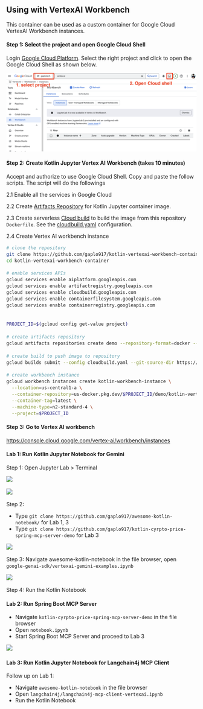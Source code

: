 ## Using with VertexAI Workbench

This container can be used as a custom container for Google Cloud VertexAI Workbench instances.

#### Step 1: Select the project and open Google Cloud Shell

Login [Google Cloud Platform](https://console.cloud.google.com/vertex-ai/workbench/instances).
Select the right project and click to open the Google Cloud Shell as shown below. 

![](assets/step1.png)


#### Step 2: Create Kotlin Jupyter Vertex AI Workbench (takes 10 minutes)

Accept and authorize to use Google Cloud Shell. Copy and paste the follow scripts. The script will do the followings

2.1 Enable all the services in Google Cloud

2.2 Create [Artifacts Repository](https://cloud.google.com/artifact-registry/docs/overview) for Kotlin Jupyter container image.

2.3 Create serverless [Cloud build](https://cloud.google.com/build?hl=en) to build the image from this repository `Dockerfile`. 
See the [cloudbuild.yaml](cloudbuild.yaml) configuration.

2.4 Create Vertex AI workbench instance

```bash
# clone the repository
git clone https://github.com/gaplo917/kotlin-vertexai-workbench-container.git
cd kotlin-vertexai-workbench-container

# enable services APIs
gcloud services enable aiplatform.googleapis.com
gcloud services enable artifactregistry.googleapis.com
gcloud services enable cloudbuild.googleapis.com
gcloud services enable containerfilesystem.googleapis.com
gcloud services enable containerregistry.googleapis.com


PROJECT_ID=$(gcloud config get-value project)

# create artifacts repository
gcloud artifacts repositories create demo --repository-format=docker --location=us --project=$PROJECT_ID

# create build to push image to repository
gcloud builds submit --config cloudbuild.yaml --git-source-dir https://github.com/gaplgio917/kotlin-vertexai-workbench-container

# create workbench instance
gcloud workbench instances create kotlin-workbench-instance \
  --location=us-central1-a \
  --container-repository=us-docker.pkg.dev/$PROJECT_ID/demo/kotlin-vertexai-workbench-container \
  --container-tag=latest \
  --machine-type=n2-standard-4 \
  --project=$PROJECT_ID
````

#### Step 3: Go to Vertex AI workbench

https://console.cloud.google.com/vertex-ai/workbench/instances 


#### Lab 1: Run Kotlin Jupyter Notebook for Gemini

Step 1: Open Jupyter Lab > Terminal

![](assets/open-jupyter-lab.png)

![](assets/open-terminal.png)

Step 2: 
- Type `git clone https://github.com/gaplo917/awesome-kotlin-notebook/` for Lab 1, 3
- Type `git clone https://github.com/gaplo917/kotlin-cyrpto-price-spring-mcp-server-demo` for Lab 3

![](assets/git-clone.png)

Step 3: Navigate awesome-kotlin-notebook in the file browser, open `google-genai-sdk/vertexai-gemini-examples.ipynb`

![](assets/sample-screen.png)

Step 4: Run the Kotlin Notebook

#### Lab 2: Run Spring Boot MCP Server

* Navigate `kotlin-cyrpto-price-spring-mcp-server-demo` in the file browser
* Open `notebook.ipynb`
* Start Spring Boot MCP Server and proceed to Lab 3

![](assets/spring-boot-mcp.png)

#### Lab 3: Run Kotlin Jupyter Notebook for Langchain4j MCP Client

Follow up on Lab 1:

* Navigate `awesome-kotlin-notebook` in the file browser
* Open `langchain4j/langchain4j-mcp-client-vertexai.ipynb`
* Run the Kotlin Notebook
